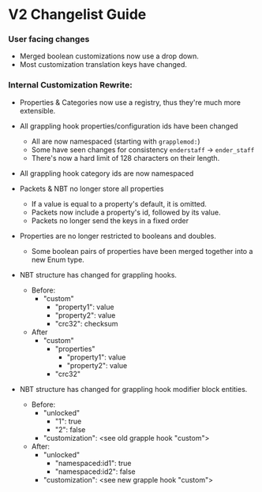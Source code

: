 # V2 Changelist Guide

### User facing changes
 - Merged boolean customizations now use a drop down.
 - Most customization translation keys have changed.

### Internal Customization Rewrite:
 - Properties & Categories now use a registry, thus they're much more extensible.
 - All grappling hook properties/configuration ids have been changed
   - All are now namespaced (starting with `grapplemod:`)
   - Some have seen changes for consistency `enderstaff` -> `ender_staff`
   - There's now a hard limit of 128 characters on their length.
 - All grappling hook category ids are now namespaced
 - Packets & NBT no longer store all properties
   - If a value is equal to a property's default, it is omitted.
   - Packets now include a property's id, followed by its value.
   - Packets no longer send the keys in a fixed order
 - Properties are no longer restricted to booleans and doubles.
   - Some boolean pairs of properties have been merged together into a new Enum type.

 - NBT structure has changed for grappling hooks.
   - Before:
     - "custom"
       - "property1": value
       - "property2": value
       - "crc32": checksum
   - After
     - "custom"
       - "properties"
         - "property1": value
         - "property2": value
       - "crc32"

 - NBT structure has changed for grappling hook modifier block entities.
   - Before:
       - "unlocked"
           - "1": true
           - "2": false
       -  "customization": <see old grapple hook "custom">
   - After:
       - "unlocked"
           - "namespaced:id1": true
           - "namespaced:id2": false
       -  "customization": <see new grapple hook "custom">